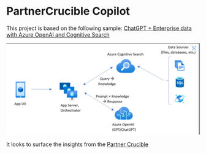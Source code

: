 # PartnerCrucible Copilot
This project is based on the following sample: [ChatGPT + Enterprise data with Azure OpenAI and Cognitive Search](https://github.com/Azure-Samples/azure-search-openai-demo)

![PartnerCrucible Copilot Overview](./overview.png)

It looks to surface the insights from the [Partner Crucible](https://aka.ms/PartnerCrucible)
